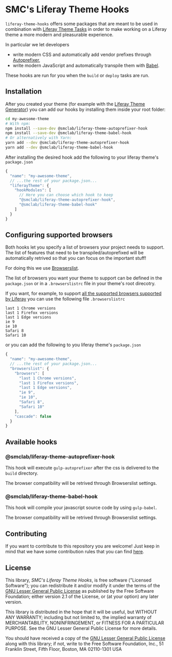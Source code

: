 # SMC's Liferay Theme Hooks

`liferay-theme-hooks` offers some packages that are meant to be used in combination with [Liferay Theme Tasks](https://github.com/liferay/liferay-theme-tasks) in order to make working on a Liferay theme a more modern and pleasurable experience.

In particular we let developers

- write modern CSS and automatically add vendor prefixes through [Autoprefixer](https://github.com/postcss/autoprefixer),
- write modern JavaScript and automatically transpile them with [Babel](https://babeljs.io/).

These hooks are run for you when the `build` or `deploy` tasks are run.

## Installation

After you created your theme (for example with the [Liferay Theme Generator](https://github.com/liferay/generator-liferay-theme)) you can add our hooks by installing them inside your root folder:

```bash
cd my-awesome-theme
# With npm:
npm install --save-dev @smclab/liferay-theme-autoprefixer-hook
npm install --save-dev @smclab/liferay-theme-babel-hook
# Or alternatively with Yarn:
yarn add --dev @smclab/liferay-theme-autoprefixer-hook
yarn add --dev @smclab/liferay-theme-babel-hook
```

After installing the desired hook add the following to your liferay theme's `package.json`

```js
{
  "name": "my-awesome-theme",
  // ...the rest of your package.json...
  "liferayTheme": {
    "hookModules": [
      // Here you can choose which hook to keep
      "@smclab/liferay-theme-autoprefixer-hook",
      "@smclab/liferay-theme-babel-hook"
    ]
  }
}
```

## Configuring supported browsers

Both hooks let you specify a list of browsers your project needs to support.
The list of features that need to be transpiled/autoprefixed will be automatically retrived so that you can focus on the important stuff!

For doing this we use [Browserslist](https://github.com/browserslist/browserslist).

The list of browsers you want your theme to support can be defined in the `package.json` or in a `.browserslistrc` file in your theme's root direcotry.

If you want, for example, to support [all the supported browsers supported by Liferay](https://web.liferay.com/it/services/support/compatibility-matrix) you can use the following file `.browserslistrc`

```
last 1 Chrome versions
last 1 Firefox versions
last 1 Edge versions
ie 9
ie 10
Safari 8
Safari 10
```

or you can add the following to you liferay theme's `package.json`

```js
{
  "name": "my-awesome-theme",
  // ...the rest of your package.json...
  "browserslist": {
    "browsers": [
      "last 1 Chrome versions",
      "last 1 Firefox versions",
      "last 1 Edge versions",
      "ie 9",
      "ie 10",
      "Safari 8",
      "Safari 10"
    ],
    "cascade": false
  }
}
```

## Available hooks

### @smclab/liferay-theme-autoprefixer-hook

This hook will execute `gulp-autoprefixer` after the css is delivered to the `build` directory.

The browser compatibility will be retrived through Browserslist settings.

### @smclab/liferay-theme-babel-hook

This hook will compile your javascript source code by using `gulp-babel`.

The browser compatibility will be retrived through Browserslist settings.

## Contributing

If you want to contribute to this repository you are welcome! Just keep in mind that we have some contribution rules that you can find [here](./CONTRIBUTING.md).

## License

This library, *SMC's Liferay Theme Hooks*, is free software ("Licensed
Software"); you can redistribute it and/or modify it under the terms of the [GNU
Lesser General Public License](http://www.gnu.org/licenses/lgpl-2.1.html) as
published by the Free Software Foundation; either version 2.1 of the License, or
(at your option) any later version.

This library is distributed in the hope that it will be useful, but WITHOUT ANY
WARRANTY; including but not limited to, the implied warranty of MERCHANTABILITY,
NONINFRINGEMENT, or FITNESS FOR A PARTICULAR PURPOSE. See the GNU Lesser General
Public License for more details.

You should have received a copy of the [GNU Lesser General Public
License](http://www.gnu.org/licenses/lgpl-2.1.html) along with this library; if
not, write to the Free Software Foundation, Inc., 51 Franklin Street, Fifth
Floor, Boston, MA 02110-1301 USA
